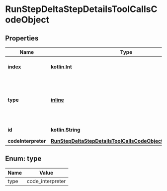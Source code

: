 
# RunStepDeltaStepDetailsToolCallsCodeObject

## Properties
Name | Type | Description | Notes
------------ | ------------- | ------------- | -------------
**index** | **kotlin.Int** | The index of the tool call in the tool calls array. | 
**type** | [**inline**](#Type) | The type of tool call. This is always going to be &#x60;code_interpreter&#x60; for this type of tool call. | 
**id** | **kotlin.String** | The ID of the tool call. |  [optional]
**codeInterpreter** | [**RunStepDeltaStepDetailsToolCallsCodeObjectCodeInterpreter**](RunStepDeltaStepDetailsToolCallsCodeObjectCodeInterpreter.md) |  |  [optional]


<a id="Type"></a>
## Enum: type
Name | Value
---- | -----
type | code_interpreter



